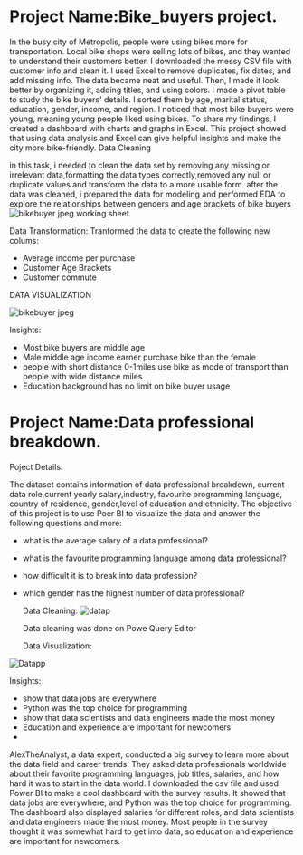 # Project Name:Bike_buyers project.

In the busy city of Metropolis, people were using bikes more for transportation. Local bike shops were selling lots of bikes, and they wanted to understand their customers better. I downloaded the messy CSV file with customer info and clean it. I used Excel to remove duplicates, fix dates, and add missing info. The data became neat and useful. Then, I made it look better by organizing it, adding titles, and using colors. I made a pivot table to study the bike buyers' details. I sorted them by age, marital status, education, gender, income, and region. I noticed that most bike buyers were young, meaning young people liked using bikes. To share my findings, I created a dashboard with charts and graphs in Excel. This project showed that using data analysis and Excel can give helpful insights and make the city more bike-friendly.
Data Cleaning

in this task, i needed to clean the data set by removing any missing or irrelevant data,formatting the data types correctly,removed any null or duplicate values and transform the data to a more usable form. after the data was cleaned, i prepared the data for modeling and performed EDA to explore  the relationships between genders and age brackets of bike buyers
![bikebuyer jpeg working sheet](https://github.com/Ohlight10/Portfolioprojects/assets/132715415/132a67a5-9925-4fe3-8111-77b16ee1e57c)

Data Transformation:
Tranformed the data to create the following new colums:
* Average income per purchase
* Customer Age Brackets
* Customer commute

DATA VISUALIZATION

![bikebuyer jpeg](https://github.com/Ohlight10/Portfolioprojects/assets/132715415/41d28821-38c4-4e3f-8b6d-2bd2f539f075)


Insights:
* Most bike buyers are middle age
* Male middle age income earner purchase bike than the female
* people with short distance 0-1miles use bike as mode of transport than people with wide distance miles
* Education background has no limit on bike buyer usage







# Project Name:Data professional breakdown.

Poject Details.

The dataset contains information of data professional breakdown, current data role,current yearly salary,industry,  favourite programming language, country of residence, gender,level of education and ethnicity. The objective of this project is to use Poer BI to visualize the data and answer the following questions and more:
* what is the average salary of a data professional?
* what is the favourite programming language among data professional?
* how difficult it is to break into data profession?
* which gender has the highest number of data professional?


  Data Cleaning:
  ![datap](https://github.com/Ohlight10/Portfolioprojects/assets/132715415/dce9b5ac-8de2-4289-9446-98bbd9e6f2cc)

  Data cleaning  was done on Powe Query Editor
  
  Data Visualization:

 ![Datapp](https://github.com/Ohlight10/Portfolioprojects/assets/132715415/5048d43b-cb8a-4ece-858f-dfb137fcdf28)

 Insights:

 * show that data jobs are everywhere
 * Python was the top choice for programming
 * show that data scientists and data engineers made the most money
 * Education and experience are important for newcomers
 * 

AlexTheAnalyst, a data expert, conducted a big survey to learn more about the data field and career trends. They asked data professionals worldwide about their favorite programming languages, job titles, salaries, and how hard it was to start in the data world. I downloaded the csv file and used Power BI to make a cool dashboard with the survey results. It showed that data jobs are everywhere, and Python was the top choice for programming. The dashboard also displayed salaries for different roles, and data scientists and data engineers made the most money. Most people in the survey thought it was somewhat hard to get into data, so education and experience are important for newcomers.
